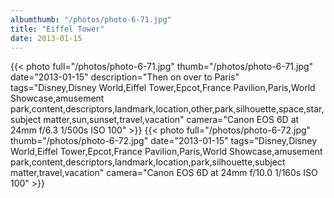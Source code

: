 ```yaml
---
albumthumb: "/photos/photo-6-71.jpg"
title: "Eiffel Tower"
date: 2013-01-15
---
```

{{< photo full="/photos/photo-6-71.jpg" thumb="/photos/photo-6-71.jpg" date="2013-01-15" description="Then on over to Paris" tags="Disney,Disney World,Eiffel Tower,Epcot,France Pavilion,Paris,World Showcase,amusement park,content,descriptors,landmark,location,other,park,silhouette,space,star,subject matter,sun,sunset,travel,vacation" camera="Canon EOS 6D at 24mm f/6.3 1/500s ISO 100" >}}
{{< photo full="/photos/photo-6-72.jpg" thumb="/photos/photo-6-72.jpg" date="2013-01-15" tags="Disney,Disney World,Eiffel Tower,Epcot,France Pavilion,Paris,World Showcase,amusement park,content,descriptors,landmark,location,park,silhouette,subject matter,travel,vacation" camera="Canon EOS 6D at 24mm f/10.0 1/160s ISO 100" >}}
